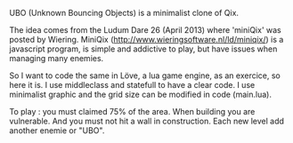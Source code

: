 
UBO (Unknown Bouncing Objects) is a minimalist clone of Qix.

The idea comes from the Ludum Dare 26 (April 2013) where 'miniQix' was posted by Wiering.
MiniQix (http://www.wieringsoftware.nl/ld/miniqix/) is a javascript program, is simple and addictive to play, but have
issues when managing many enemies.

So I want to code the same in Löve, a lua game engine, as an exercice, so here it is.
I use middleclass and statefull to have a clear code. I use minimalist graphic and the grid size can be modified in code (main.lua).

To play : you must claimed 75% of the area. When building you are vulnerable. And you must not hit a wall in construction.
Each new level add another enemie or "UBO".